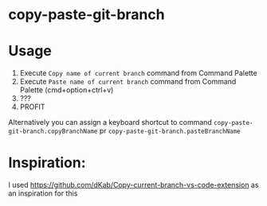 # copy-paste-git-branch

Usage
=====

1. Execute `Copy name of current branch` command from Command Palette
2. Execute `Paste name of current branch` command from Command Palette (cmd+option+ctrl+v)
2. ???
3. PROFIT


Alternatively you can assign a keyboard shortcut to command `copy-paste-git-branch.copyBranchName` pr `copy-paste-git-branch.pasteBranchName` 


# Inspiration: 
I used https://github.com/dKab/Copy-current-branch-vs-code-extension as an inspiration for this